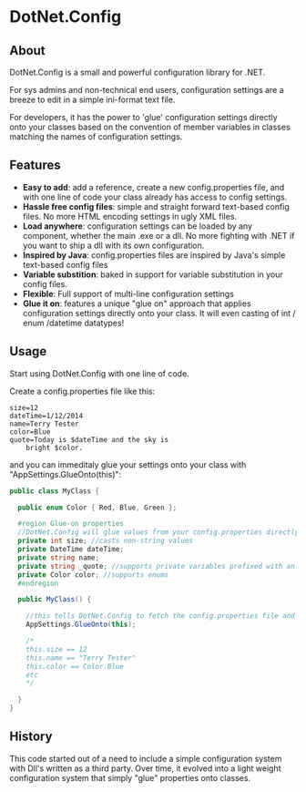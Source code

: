 # DotNet.Config

## About 

DotNet.Config is a small and powerful configuration library for .NET.  

For sys admins and non-technical end users, configuration settings are a breeze to edit in a simple ini-format text file.

For developers, it has the power to 'glue' configuration settings directly onto your classes based on the convention of member variables in classes matching the names of configuration settings.

## Features

* **Easy to add**: add a reference, create a new config.properties file, and with one line of code your class already has access to config settings.
* **Hassle free config files**: simple and straight forward text-based config files. No more HTML encoding settings in ugly XML files. 
* **Load anywhere**: configuration settings can be loaded by any component, whether the main .exe or a dll. No more fighting with .NET if you want to ship a dll with its own configuration.
* **Inspired by Java**: config.properties files are inspired by Java's simple text-based config files 
* **Variable substition**: baked in support for variable substitution in your config files. 
* **Flexible**: Full support of multi-line configuration settings
* **Glue it on**: features a unique "glue on" approach that applies configuration settings directly onto your class. It will even casting of int / enum /datetime datatypes!

## Usage

Start using DotNet.Config with one line of code.

Create a config.properties file like this:

````dosini
size=12
dateTime=1/12/2014
name=Terry Tester
color=Blue
quote=Today is $dateTime and the sky is
    bright $color.
````

and you can immeditaly glue your settings onto your class with "AppSettings.GlueOnto(this)":

````csharp
public class MyClass {

  public enum Color { Red, Blue, Green };

  #region Glue-on properties
  //DotNet.Config will glue values from your config.properties directly onto your member variables:
  private int size; //casts non-string values 
  private DateTime dateTime;
  private string name;
  private string _quote; //supports private variables prefixed with an underscore
  private Color color; //supports enums
  #endregion

  public MyClass() {

    //this tells DotNet.Config to fetch the config.properties file and glue it onto this class
    AppSettings.GlueOnto(this);

    /*
    this.size == 12
    this.name == "Terry Tester"
    this.color == Color.Blue
    etc
    */

  }
}
````


## History 

This code started out of a need to include a simple configuration system with Dll's written as a third party.
Over time, it evolved into a light weight configuration system that simply "glue" properties onto classes.


